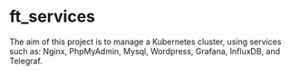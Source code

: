 # ft_services
The aim of this project is to manage a Kubernetes cluster, using services such as: Nginx, PhpMyAdmin, Mysql, Wordpress, Grafana, InfluxDB, and Telegraf.
